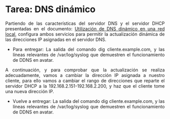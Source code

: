 # Tarea: DNS dinámico
<p align="justify">Partiendo de las características del servidor DNS y el servidor DHCP presentadas en el documento: <a href="$@PAGEVIEWBYID*1430@$">Utilización de DNS dinámico en una red local</a>, configura ambos servicios para permitir la actualización dinámica de las direcciones IP asignadas en el servidor DNS.</p>
<ul><li>
    <div align="justify">Para entregar: La salida del comando dig cliente.example.com, y las líneas relevantes de /var/log/syslog que demuestren el funcionamiento de DDNS en avatar. </div></li>
</ul><p align="justify">A continuación, y para comprobar que la actualización se realiza adecuadamente, vamos a cambiar la dirección IP asignada a nuestro cliente, para ello vamos a cambiar el rango de direcciones que reparte el servidor DHCP a la 192.168.2.151-192.168.2.200, y haz que el cliente tome una nueva dirección IP.</p>
<ul><li>
    <div align="justify">Vuelve a entregar: La salida del comando dig cliente.example.com, y las líneas relevantes de /var/log/syslog que demuestren el funcionamiento de DDNS en avatar. </div></li>
</ul><p align="justify"> </p>
